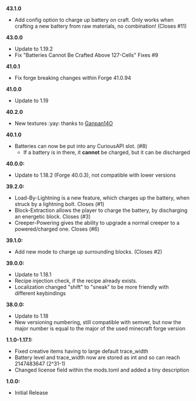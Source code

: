**43.1.0**

- Add config option to charge up battery on craft. Only works when crafting a new battery from raw materials, no combination! (Closes #11)

**43.0.0**

- Update to 1.19.2
- Fix "Batteries Cannot Be Crafted Above 127-Cells" Fixes #9

**41.0.1**

- Fix forge breaking changes within Forge 41.0.94

**41.0.0**

- Update to 1.19

**40.2.0**

- New textures :yay: thanks to [Ganpan14O](https://www.curseforge.com/members/ganpan14o)

**40.1.0**

- Batteries can now be put into any CuriousAPI slot. (#8)
  - If a battery is in there, it **cannot** be charged, but it can be discharged

**40.0.0:**

- Update to 1.18.2 (Forge 40.0.3), not compatible with lower versions

**39.2.0:**

- Load-By-Lightning is a new feature, which charges up the battery, when struck by a lightning bolt. Closes (#1)
- Block-Extraction allows the player to charge the battery, by discharging an energetic block. Closes (#3)
- Creeper-Powering gives the ability to upgrade a normal creeper to a powered/charged one. Closes (#6)

**39.1.0:**

- Add new mode to charge up surrounding blocks. (Closes #2)

**39.0.0:**

- Update to 1.18.1
- Recipe injection check, if the recipe already exists.
- Localization changed "shift" to "sneak" to be more friendly with different keybindings

**38.0.0:**

- Update to 1.18
- New versioning numbering, still compatible with semver, but now the major number is equal to the major of the used minecraft forge version

**1.1.0-1.17.1:**

- Fixed creative items having to large default trace_width
- Battery level and trace_width now are stored as int and so can reach 2147483647 (2^31-1)
- Changed license field within the mods.toml and added a tiny description

**1.0.0:**

- Initial Release
